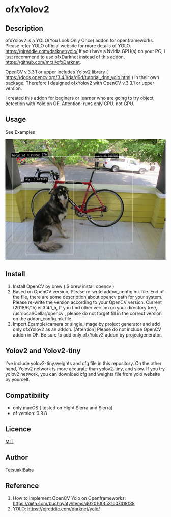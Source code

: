 ofxYolov2
====

## Description
ofxYolov2 is a YOLO(You Look Only Once) addon for openframeworks.
Please refer YOLO official website for more details of YOLO. https://pjreddie.com/darknet/yolo/
If you have a Nvidia GPU(s) on your PC, I just recommend to use ofxDarknet instead of this addon, https://github.com/mrzl/ofxDarknet.

OpenCV v.3.3.1 or upper includes Yolov2 library ( https://docs.opencv.org/3.4.1/da/d9d/tutorial_dnn_yolo.html ) in
their own package. Therefore I designed ofxYolov2 with OpenCV v.3.3.1 or upper version.

I created this addon for beginers or learner who are going to try object detection with Yolo on OF.
Attention:  runs only CPU. not GPU.


## Usage
See Examples

![single_image screenshot](/screenshot.png)

## Install
1. Install OpenCV by brew ( $ brew install opencv )
2. Based on OpenCV version, Please re-write addon_config.mk file. End of the file, there are some description about opencv path for your system. Please re-write the version according to your OpenCV version. Current (2018/6/15) is 3.4.1_5, If you find other version on your directory tree, /usr/local/Cellar/opencv , please do not forget fill in the correct version on the addon_config.mk file.
3. Import Example/camera or single_image by project generator and add only ofxYolov2 as an addon.  [Attention] Please do not include OpenCV addon in OF.  Be sure to add only ofxYolov2 addon by projectgenerator. 

## Yolov2 and Yolov2-tiny
 I've include yolov2-tiny.weights and cfg file in this repository. On the other hand, Yolov2 network is more accurate than yolov2-tiny, and slow. If you try yolov2 network, you can download cfg and weights file from yolo website by yourself.

## Compatibility
- only macOS ( tested on Hight Sierra and Sierra)
- of version: 0.9.8

## Licence
[MIT](https://opensource.org/licenses/MIT)

## Author
[TetsuakiBaba](https://github.com/TetsuakiBaba)

## Reference
1. How to implement OpenCV Yolo on Openframeworks: https://qiita.com/buchayaty/items/4020100f531c07418f38
2. YOLO: https://pjreddie.com/darknet/yolo/
